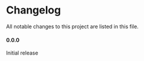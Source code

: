 # Changelog
All notable changes to this project are listed in this file.

#### 0.0.0
Initial release
